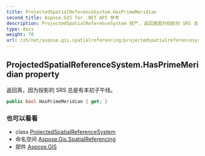 ```yaml
---
title: ProjectedSpatialReferenceSystem.HasPrimeMeridian
second_title: Aspose.GIS for .NET API 参考
description: ProjectedSpatialReferenceSystem 财产. 返回真因为投影的 SRS 总是有本初子午线
type: docs
weight: 70
url: /zh/net/aspose.gis.spatialreferencing/projectedspatialreferencesystem/hasprimemeridian/
---
```

## ProjectedSpatialReferenceSystem.HasPrimeMeridian property

返回真，因为投影的 SRS 总是有本初子午线。

```csharp
public bool HasPrimeMeridian { get; }
```

### 也可以看看

* class [ProjectedSpatialReferenceSystem](../)
* 命名空间 [Aspose.Gis.SpatialReferencing](../../projectedspatialreferencesystem/)
* 部件 [Aspose.GIS](../../../)


